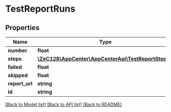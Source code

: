 # TestReportRuns

## Properties
Name | Type | Description | Notes
------------ | ------------- | ------------- | -------------
**number** | **float** |  | [optional] 
**steps** | [**\ZeC128\AppCenter\AppCenterApi\TestReportSteps[]**](TestReportSteps.md) |  | [optional] 
**failed** | **float** |  | [optional] 
**skipped** | **float** |  | [optional] 
**report_url** | **string** |  | [optional] 
**id** | **string** |  | [optional] 

[[Back to Model list]](../README.md#documentation-for-models) [[Back to API list]](../README.md#documentation-for-api-endpoints) [[Back to README]](../README.md)


